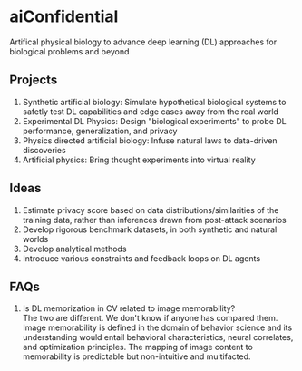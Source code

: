 # aiConfidential
Artifical physical biology to advance deep learning (DL) approaches for biological problems and beyond

## Projects
1. Synthetic artificial biology: Simulate hypothetical biological systems to safetly test DL capabilities and edge cases away from the real world
2. Experimental DL Physics: Design "biological experiments" to probe DL performance, generalization, and privacy
3. Physics directed artificial biology: Infuse natural laws to data-driven discoveries
4. Artificial physics: Bring thought experiments into virtual reality

## Ideas
1. Estimate privacy score based on data distributions/similarities of the training data, rather than inferences drawn from post-attack scenarios
2. Develop rigorous benchmark datasets, in both synthetic and natural worlds
3. Develop analytical methods
4. Introduce various constraints and feedback loops on DL agents

## FAQs
1. Is DL memorization in CV related to image memorability?
<br> The two are different. We don't know if anyone has compared them. Image memorability is defined in the domain of behavior science and its understanding would entail behavioral characteristics, neural correlates, and optimization principles. The mapping of image content to memorability is predictable but non-intuitive and multifacted.
